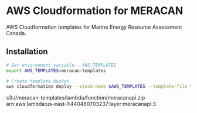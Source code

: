 # AWS Cloudformation for MERACAN
AWS Cloudformation templates for Marine Energy Resource Assessment Canada.

## Installation
```bash
# Set environment variable - AWS_TEMPLATES
export AWS_TEMPLATES=meracan-templates

# Create template bucket
aws cloudformation deploy --stack-name $AWS_TEMPLATES --template-file templates/s3/basic.yaml --parameter-overrides BucketName=$AWS_TEMPLATES
```



s3://meracan-templates/lambda/function/meracanapi.zip arn:aws:lambda:us-east-1:440480703237:layer:meracanapi:3